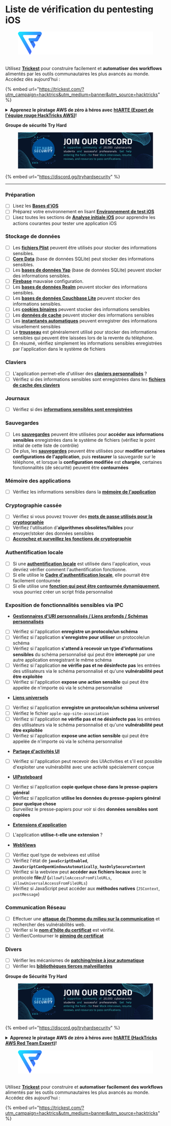 # Liste de vérification du pentesting iOS

<figure><img src="../.gitbook/assets/image (48).png" alt=""><figcaption></figcaption></figure>

\
Utilisez [**Trickest**](https://trickest.com/?utm\_campaign=hacktrics\&utm\_medium=banner\&utm\_source=hacktricks) pour construire facilement et **automatiser des workflows** alimentés par les outils communautaires les plus avancés au monde.\
Accédez dès aujourd'hui :

{% embed url="https://trickest.com/?utm_campaign=hacktrics&utm_medium=banner&utm_source=hacktricks" %}

<details>

<summary><strong>Apprenez le piratage AWS de zéro à héros avec</strong> <a href="https://training.hacktricks.xyz/courses/arte"><strong>htARTE (Expert de l'équipe rouge HackTricks AWS)</strong></a><strong>!</strong></summary>

Autres façons de soutenir HackTricks :

* Si vous souhaitez voir votre **entreprise annoncée dans HackTricks** ou **télécharger HackTricks en PDF**, consultez les [**PLANS D'ABONNEMENT**](https://github.com/sponsors/carlospolop) !
* Obtenez le [**swag officiel PEASS & HackTricks**](https://peass.creator-spring.com)
* Découvrez [**La famille PEASS**](https://opensea.io/collection/the-peass-family), notre collection exclusive de [**NFTs**](https://opensea.io/collection/the-peass-family)
* **Rejoignez le** 💬 [**groupe Discord**](https://discord.gg/hRep4RUj7f) ou le [**groupe Telegram**](https://t.me/peass) ou **suivez-nous** sur **Twitter** 🐦 [**@carlospolopm**](https://twitter.com/hacktricks\_live)**.**
* **Partagez vos astuces de piratage en soumettant des PR aux** [**HackTricks**](https://github.com/carlospolop/hacktricks) et [**HackTricks Cloud**](https://github.com/carlospolop/hacktricks-cloud) dépôts github.

</details>

**Groupe de sécurité Try Hard**

<figure><img src="../.gitbook/assets/telegram-cloud-document-1-5159108904864449420.jpg" alt=""><figcaption></figcaption></figure>

{% embed url="https://discord.gg/tryhardsecurity" %}

***

### Préparation

* [ ] Lisez les [**Bases d'iOS**](ios-pentesting/ios-basics.md)
* [ ] Préparez votre environnement en lisant [**Environnement de test iOS**](ios-pentesting/ios-testing-environment.md)
* [ ] Lisez toutes les sections de [**Analyse initiale iOS**](ios-pentesting/#initial-analysis) pour apprendre les actions courantes pour tester une application iOS

### Stockage de données

* [ ] Les [**fichiers Plist**](ios-pentesting/#plist) peuvent être utilisés pour stocker des informations sensibles.
* [ ] [**Core Data**](ios-pentesting/#core-data) (base de données SQLite) peut stocker des informations sensibles.
* [ ] Les [**bases de données Yap**](ios-pentesting/#yapdatabase) (base de données SQLite) peuvent stocker des informations sensibles.
* [ ] [**Firebase**](ios-pentesting/#firebase-real-time-databases) mauvaise configuration.
* [ ] Les [**bases de données Realm**](ios-pentesting/#realm-databases) peuvent stocker des informations sensibles.
* [ ] Les [**bases de données Couchbase Lite**](ios-pentesting/#couchbase-lite-databases) peuvent stocker des informations sensibles.
* [ ] Les [**cookies binaires**](ios-pentesting/#cookies) peuvent stocker des informations sensibles
* [ ] Les [**données de cache**](ios-pentesting/#cache) peuvent stocker des informations sensibles
* [ ] Les [**instantanés automatiques**](ios-pentesting/#snapshots) peuvent enregistrer des informations visuellement sensibles
* [ ] Le [**trousseau**](ios-pentesting/#keychain) est généralement utilisé pour stocker des informations sensibles qui peuvent être laissées lors de la revente du téléphone.
* [ ] En résumé, vérifiez simplement les informations sensibles enregistrées par l'application dans le système de fichiers

### Claviers

* [ ] L'application permet-elle d'utiliser des [**claviers personnalisés**](ios-pentesting/#custom-keyboards-keyboard-cache) ?
* [ ] Vérifiez si des informations sensibles sont enregistrées dans les [**fichiers de cache des claviers**](ios-pentesting/#custom-keyboards-keyboard-cache)

### **Journaux**

* [ ] Vérifiez si des [**informations sensibles sont enregistrées**](ios-pentesting/#logs)

### Sauvegardes

* [ ] Les [**sauvegardes**](ios-pentesting/#backups) peuvent être utilisées pour **accéder aux informations sensibles** enregistrées dans le système de fichiers (vérifiez le point initial de cette liste de contrôle)
* [ ] De plus, les [**sauvegardes**](ios-pentesting/#backups) peuvent être utilisées pour **modifier certaines configurations de l'application**, puis **restaurer** la sauvegarde sur le téléphone, et lorsque la **configuration modifiée** est **chargée**, certaines fonctionnalités (de sécurité) peuvent être **contournées**

### **Mémoire des applications**

* [ ] Vérifiez les informations sensibles dans la [**mémoire de l'application**](ios-pentesting/#testing-memory-for-sensitive-data)

### **Cryptographie cassée**

* [ ] Vérifiez si vous pouvez trouver des [**mots de passe utilisés pour la cryptographie**](ios-pentesting/#broken-cryptography)
* [ ] Vérifiez l'utilisation d'**algorithmes obsolètes/faibles** pour envoyer/stoker des données sensibles
* [ ] [**Accrochez et surveillez les fonctions de cryptographie**](ios-pentesting/#broken-cryptography)

### **Authentification locale**

* [ ] Si une [**authentification locale**](ios-pentesting/#local-authentication) est utilisée dans l'application, vous devriez vérifier comment l'authentification fonctionne.
* [ ] Si elle utilise le [**Cadre d'authentification locale**](ios-pentesting/#local-authentication-framework), elle pourrait être facilement contournée
* [ ] Si elle utilise une [**fonction qui peut être contournée dynamiquement**](ios-pentesting/#local-authentication-using-keychain), vous pourriez créer un script frida personnalisé

### Exposition de fonctionnalités sensibles via IPC

* [**Gestionnaires d'URI personnalisés / Liens profonds / Schémas personnalisés**](ios-pentesting/#custom-uri-handlers-deeplinks-custom-schemes)
* [ ] Vérifiez si l'application **enregistre un protocole/un schéma**
* [ ] Vérifiez si l'application **s'enregistre pour utiliser** un protocole/un schéma
* [ ] Vérifiez si l'application **s'attend à recevoir un type d'informations sensibles** du schéma personnalisé qui peut être **intercepté** par une autre application enregistrant le même schéma
* [ ] Vérifiez si l'application **ne vérifie pas et ne désinfecte pas** les entrées des utilisateurs via le schéma personnalisé et qu'une **vulnérabilité peut être exploitée**
* [ ] Vérifiez si l'application **expose une action sensible** qui peut être appelée de n'importe où via le schéma personnalisé
* [**Liens universels**](ios-pentesting/#universal-links)
* [ ] Vérifiez si l'application **enregistre un protocole/un schéma universel**
* [ ] Vérifiez le fichier `apple-app-site-association`
* [ ] Vérifiez si l'application **ne vérifie pas et ne désinfecte pas** les entrées des utilisateurs via le schéma personnalisé et qu'une **vulnérabilité peut être exploitée**
* [ ] Vérifiez si l'application **expose une action sensible** qui peut être appelée de n'importe où via le schéma personnalisé
* [**Partage d'activités UI**](ios-pentesting/ios-uiactivity-sharing.md)
* [ ] Vérifiez si l'application peut recevoir des UIActivities et s'il est possible d'exploiter une vulnérabilité avec une activité spécialement conçue
* [**UIPasteboard**](ios-pentesting/ios-uipasteboard.md)
* [ ] Vérifiez si l'application **copie quelque chose dans le presse-papiers général**
* [ ] Vérifiez si l'application **utilise les données du presse-papiers général pour quelque chose**
* [ ] Surveillez le presse-papiers pour voir si des **données sensibles sont copiées**
* [**Extensions d'application**](ios-pentesting/ios-app-extensions.md)
* [ ] L'application **utilise-t-elle une extension** ?
* [**WebViews**](ios-pentesting/ios-webviews.md)
* [ ] Vérifiez quel type de webviews est utilisé
* [ ] Vérifiez l'état de **`javaScriptEnabled`**, **`JavaScriptCanOpenWindowsAutomatically`**, **`hasOnlySecureContent`**
* [ ] Vérifiez si la webview peut **accéder aux fichiers locaux** avec le protocole **file://** **(**`allowFileAccessFromFileURLs`, `allowUniversalAccessFromFileURLs`)
* [ ] Vérifiez si JavaScript peut accéder aux **méthodes natives** (`JSContext`, `postMessage`)
### Communication Réseau

* [ ] Effectuer une [**attaque de l'homme du milieu sur la communication**](ios-pentesting/#network-communication) et rechercher des vulnérabilités web.
* [ ] Vérifier si le [**nom d'hôte du certificat**](ios-pentesting/#hostname-check) est vérifié.
* [ ] Vérifier/Contourner le [**pinning de certificat**](ios-pentesting/#certificate-pinning)

### **Divers**

* [ ] Vérifier les mécanismes de [**patching/mise à jour automatique**](ios-pentesting/#hot-patching-enforced-updateing)
* [ ] Vérifier les [**bibliothèques tierces malveillantes**](ios-pentesting/#third-parties)

**Groupe de Sécurité Try Hard**

<figure><img src="../.gitbook/assets/telegram-cloud-document-1-5159108904864449420.jpg" alt=""><figcaption></figcaption></figure>

{% embed url="https://discord.gg/tryhardsecurity" %}

<details>

<summary><strong>Apprenez le piratage AWS de zéro à héros avec</strong> <a href="https://training.hacktricks.xyz/courses/arte"><strong>htARTE (HackTricks AWS Red Team Expert)</strong></a><strong>!</strong></summary>

Autres façons de soutenir HackTricks:

* Si vous souhaitez voir votre **entreprise annoncée dans HackTricks** ou **télécharger HackTricks en PDF**, consultez les [**PLANS D'ABONNEMENT**](https://github.com/sponsors/carlospolop)!
* Obtenez le [**swag officiel PEASS & HackTricks**](https://peass.creator-spring.com)
* Découvrez [**La Famille PEASS**](https://opensea.io/collection/the-peass-family), notre collection exclusive de [**NFTs**](https://opensea.io/collection/the-peass-family)
* **Rejoignez le** 💬 [**groupe Discord**](https://discord.gg/hRep4RUj7f) ou le [**groupe telegram**](https://t.me/peass) ou **suivez** nous sur **Twitter** 🐦 [**@carlospolopm**](https://twitter.com/hacktricks\_live)**.**
* **Partagez vos astuces de piratage en soumettant des PR aux** [**HackTricks**](https://github.com/carlospolop/hacktricks) et [**HackTricks Cloud**](https://github.com/carlospolop/hacktricks-cloud) github repos.

</details>

<figure><img src="../.gitbook/assets/image (48).png" alt=""><figcaption></figcaption></figure>

\
Utilisez [**Trickest**](https://trickest.com/?utm\_campaign=hacktrics\&utm\_medium=banner\&utm\_source=hacktricks) pour construire et **automatiser facilement des workflows** alimentés par les outils communautaires les plus avancés au monde.\
Accédez dès aujourd'hui :

{% embed url="https://trickest.com/?utm_campaign=hacktrics&utm_medium=banner&utm_source=hacktricks" %}
